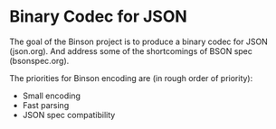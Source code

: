 # Binary Codec for JSON

The goal of the Binson project is to produce a binary codec for JSON (json.org). And address some of the shortcomings of BSON spec (bsonspec.org).

The priorities for Binson encoding are (in rough order of priority): 
* Small encoding
* Fast parsing
* JSON spec compatibility


